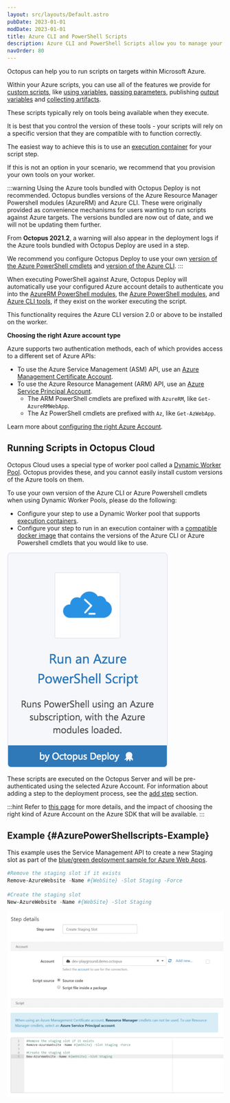 ```yaml
---
layout: src/layouts/Default.astro
pubDate: 2023-01-01
modDate: 2023-01-01
title: Azure CLI and PowerShell Scripts
description: Azure CLI and PowerShell Scripts allow you to manage your Azure resources as part of your deployment process.
navOrder: 80
---
```


Octopus can help you to run scripts on targets within Microsoft Azure.

Within your Azure scripts, you can use all of the features we provide for [custom scripts](/docs/deployments/custom-scripts/), like [using variables](/docs/deployments/custom-scripts/using-variables-in-scripts/), [passing parameters](/docs/deployments/custom-scripts/passing-parameters-to-scripts/), publishing [output variables](/docs/deployments/custom-scripts/output-variables) and [collecting artifacts](/docs/deployments/custom-scripts/#Customscripts-Collectingartifacts).

These scripts typically rely on tools being available when they execute.

It is best that you control the version of these tools - your scripts will rely on a specific version that they are compatible with to function correctly.

The easiest way to achieve this is to use an [execution container](/docs/projects/steps/execution-containers-for-workers) for your script step.

If this is not an option in your scenario, we recommend that you provision your own tools on your worker.

:::warning
Using the Azure tools bundled with Octopus Deploy is not recommended. Octopus bundles versions of the Azure Resource Manager Powershell modules (AzureRM) and Azure CLI. These were originally provided as convenience mechanisms for users wanting to run scripts against Azure targets. The versions bundled are now out of date, and we will not be updating them further.

From **Octopus 2021.2**, a warning will also appear in the deployment logs if the Azure tools bundled with Octopus Deploy are used in a step.

We recommend you configure Octopus Deploy to use your own [version of the Azure PowerShell cmdlets](/docs/deployments/azure/running-azure-powershell/configuring-the-version-of-the-azure-powershell-modules/) and [version of the Azure CLI](/docs/deployments/azure/running-azure-powershell/configuring-the-version-of-the-azure-cli).
:::

When executing PowerShell against Azure, Octopus Deploy will automatically use your configured Azure account details to authenticate you into the [AzureRM PowerShell modules](https://docs.microsoft.com/powershell/azure/azurerm/overview), the [Azure PowerShell modules](https://docs.microsoft.com/powershell/azure/overview), and [Azure CLI tools](https://docs.microsoft.com/cli/azure/), if they exist on the worker executing the script.

This functionality requires the Azure CLI version 2.0 or above to be installed on the worker.

**Choosing the right Azure account type**

Azure supports two authentication methods, each of which provides access to a different set of Azure APIs:

- To use the Azure Service Management (ASM) API, use an [Azure Management Certificate Account](/docs/infrastructure/accounts/azure/#azure-management-certificate).
- To use the Azure Resource Management (ARM) API, use an [Azure Service Principal Account](/docs/infrastructure/accounts/azure/#azure-service-principal).
  - The ARM PowerShell cmdlets are prefixed with `AzureRM`, like `Get-AzureRMWebApp`.
  - The Az PowerShell cmdlets are prefixed with `Az`, like `Get-AzWebApp`.

Learn more about [configuring the right Azure Account](/docs/infrastructure/accounts/azure).

## Running Scripts in Octopus Cloud

Octopus Cloud uses a special type of worker pool called a [Dynamic Worker Pool](/docs/infrastructure/workers/dynamic-worker-pools). Octopus provides these, and you cannot easily install custom versions of the Azure tools on them.

To use your own version of the Azure CLI or Azure Powershell cmdlets when using Dynamic Worker Pools, please do the following:

- Configure your step to use a Dynamic Worker pool that supports [execution containers](/docs/projects/steps/execution-containers-for-workers).
- Configure your step to run in an execution container with a [compatible docker image](/docs/projects/steps/execution-containers-for-workers/#which-image) that contains the versions of the Azure CLI or Azure Powershell cmdlets that you would like to use.

![](/docs/deployments/custom-scripts/images/5865912.png "width=170")

These scripts are executed on the Octopus Server and will be pre-authenticated using the selected Azure Account. For information about adding a step to the deployment process, see the [add step](/docs/projects/steps) section.

:::hint
Refer to [this page](/docs/infrastructure/accounts/azure) for more details, and the impact of choosing the right kind of Azure Account on the Azure SDK that will be available.
:::

## Example {#AzurePowerShellscripts-Example}

This example uses the Service Management API to create a new Staging slot as part of the [blue/green deployment sample for Azure Web Apps](/docs/deployments/azure/deploying-a-package-to-an-azure-web-app/using-deployment-slots-with-azure-web-apps).

```powershell
#Remove the staging slot if it exists
Remove-AzureWebsite -Name #{WebSite} -Slot Staging -Force

#Create the staging slot
New-AzureWebsite -Name #{WebSite} -Slot Staging
```

![](/docs/deployments/custom-scripts/images/5865518.png "width=500")
